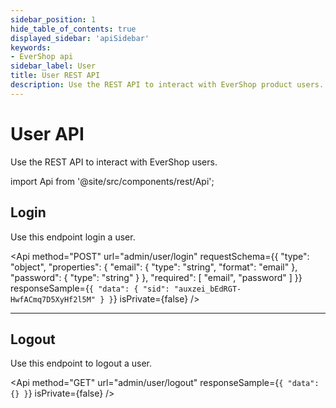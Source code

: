 ```yaml
---
sidebar_position: 1
hide_table_of_contents: true
displayed_sidebar: 'apiSidebar'
keywords:
- EverShop api
sidebar_label: User
title: User REST API
description: Use the REST API to interact with EverShop product users. Create, update, delete, and get users.
---
```


# User API

Use the REST API to interact with EverShop users.

import Api from '@site/src/components/rest/Api';

## Login

Use this endpoint login a user.

<Api
  method="POST"
  url="admin/user/login"
  requestSchema={{
  "type": "object",
  "properties": {
    "email": {
      "type": "string",
      "format": "email"
    },
    "password": {
      "type": "string"
    }
  },
  "required": [
    "email",
    "password"
  ]
}}
  responseSample={`{
  "data": {
    "sid": "auxzei_bEdRGT-HwfACmq7D5XyHf2l5M"
  }
}`}
  isPrivate={false}
 />

<hr/>

 ## Logout

Use this endpoint to logout a user.

<Api
  method="GET"
  url="admin/user/logout"
  responseSample={`{
  "data": {}
}`}
  isPrivate={false}
 />
